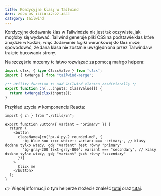 ```yaml
---
title: Kondycyjne klasy w Tailwind
date: 2024-05-11T18:47:27.463Z
category: tailwind
---
```


Kondycyjne dodawanie klas w Tailwindzie nie jest tak oczywiste, jak mogłoby się wydawać. Tailwind generuje pliki CSS na podstawie klas które znajdzie w kodzie, więc dodawanie logiki warunkowej do klas może spowodować, że dana klasa nie zostanie uwzględniona przez Tailwinda w trakcie budowania strony.

Na szczęście możemy to łatwo rozwiązać za pomocą małego helpera:

```ts
import clsx, { type ClassValue } from "clsx";
import { twMerge } from "tailwind-merge";

/** Utility function to add Tailwind classes conditionally */
export function cn(...inputs: ClassValue[]) {
  return twMerge(clsx(inputs));
}
```

Przykład użycia w komponencie Reacta:

```tsx
import { cn } from "./utils/cn";

export function Button({ variant = "primary" }) {
  return (
    <button
      className={cn("px-4 py-2 rounded-md", {
        "bg-blue-500 text-white": variant === "primary", // klasy dodane tylko wtedy, gdy "variant" jest równy "primary"
        "bg-gray-200 text-gray-800": variant === "secondary", // klasy dodane tylko wtedy, gdy "variant" jest równy "secondary"
      })}
    >
      Click me
    </button>
  );
}
```

👉 Więcej informacji o tym helperze możecie znaleźć [tutaj](https://www.youtube.com/shorts/1Hgc6EU9PSg) oraz [tutaj](https://www.youtube.com/watch?v=re2JFITR7TI).
